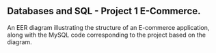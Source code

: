 ## Databases and SQL - Project 1 E-Commerce.

An EER diagram illustrating the structure of an E-commerce application, along with the MySQL code corresponding to the project based on the diagram.

